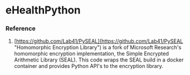 # eHealthPython

### Reference
1. [https://github.com/Lab41/PySEAL](https://github.com/Lab41/PySEAL "Homomorphic Encryption Library") is a fork of Microsoft Research's homomorphic encryption implementation, the Simple Encrypted Arithmetic Library (SEAL). This code wraps the SEAL build in a docker container and provides Python API's to the encryption library.
